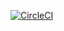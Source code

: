[![CircleCI](https://circleci.com/gh/Niksel00/ajs-arraybuffer-lesson-9-task-1/tree/master.svg?style=svg)](https://circleci.com/gh/Niksel00/ajs-arraybuffer-lesson-9-task-1/tree/master)
